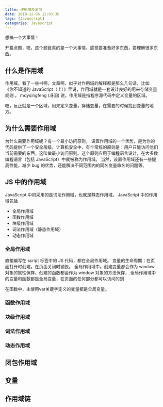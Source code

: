 ```yaml
---
title: 作用域及闭包
date: 2018-12-06 12:03:36
tags: [Javascript]
categories: Javascript
---
```


想搞一个大事情！

开篇点题，嗯，这个题目真的是一个大事情。感觉要准备好多东西，要理解很多东西。

## 什么是作用域

作用域，看了一些书啊，文章啊，似乎对作用域的解释都是那么几句话，比如
《你不知道的 JavaScript（上）》里说，作用域就是一套设计良好的用来存储变量规则 。
mqyqingfeng (冴羽) 说，作用域是指程序源代码中定义变量的区域。

嗯，反正就是一个区域，用来定义变量，存储变量，在需要的时候找到变量的地方。

## 为什么需要作用域

为什么需要作用域呢？有一个最小访问原则。
设置作用域的一个优势，是为你的代码提供了一个安全层级。计算机安全中，有个常规的原则是：用户只能访问他们当前需要的东西。这叫做最小访问原则。这个原则应用于编程语言设计，在大多数编程语言（包括 JavaScript）中就被称为作用域。
当然，设置作用域还有一些提高性能，减少 bug 的优势，还能解决不同范围内的同名变量命名的问题等。

## JS 中的作用域

JavaScript 中的采用的是词法作用域，也就是静态作用域。
JavaScript 中的作用域包括

- 全局作用域
- 函数作用域
- 块级作用域
- 词法作用域（静态作用域）
- 动态作用域

### 全局作用域

直接编写在 script 标签中的 JS 代码，都在全局作用域。
变量的生命周期：在页面打开时创建，在页面关闭时销毁，
全局作用域中，创建变量都会作为 window 对象的属性保存，创建的函数都会作为 window 对象的方法保存，
全局作用域中的变量和函数都是全局变量，在页面的任何部分都可以访问的到

在函数中，未使用var关键字定义的变量都是全局变量。

### 函数作用域

### 块级作用域

### 词法作用域

### 动态作用域

## 闭包作用域

## 变量

## 作用域链
